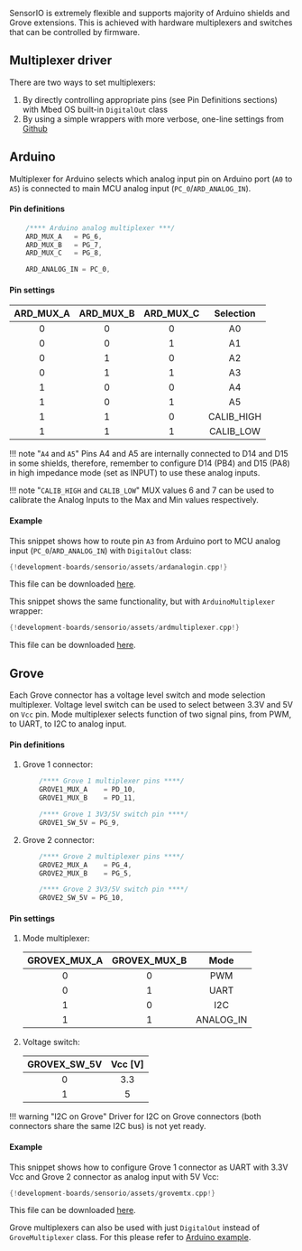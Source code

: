 SensorIO is extremely flexible and supports majority of Arduino shields and Grove extensions. This is achieved with hardware multiplexers and switches that can be controlled by firmware.

## Multiplexer driver

There are two ways to set multiplexers:

1. By directly controlling appropriate pins (see Pin Definitions sections) with Mbed OS built-in `DigitalOut` class
2. By using a simple wrappers with more verbose, one-line settings from [Github](https://github.com)

## Arduino

Multiplexer for Arduino selects which analog input pin on Arduino port (`A0` to `A5`) is connected to main MCU analog input (`PC_0`/`ARD_ANALOG_IN`).

#### Pin definitions

```c++
    /**** Arduino analog multiplexer ***/
    ARD_MUX_A   = PG_6,
    ARD_MUX_B   = PG_7,
    ARD_MUX_C   = PG_8,

    ARD_ANALOG_IN = PC_0,
```

#### Pin settings

ARD_MUX_A | ARD_MUX_B | ARD_MUX_C | Selection
:-------: |:---------:| :-------: | :-------:
 0 | 0 | 0 | A0
 0 | 0 | 1 | A1
 0 | 1 | 0 | A2
 0 | 1 | 1 | A3
 1 | 0 | 0 | A4
 1 | 0 | 1 | A5
 1 | 1 | 0 | CALIB_HIGH
 1 | 1 | 1 | CALIB_LOW

!!! note "`A4` and `A5`"
    Pins A4 and A5 are internally connected to D14 and D15 in some shields, therefore, remember to configure D14 (PB4) and D15 (PA8) in high impedance mode (set as INPUT) to use these analog inputs.

!!! note "`CALIB_HIGH` and `CALIB_LOW`"
    MUX values 6 and 7 can be used to calibrate the Analog Inputs to the Max and Min values respectively.

#### Example

This snippet shows how to route pin `A3` from Arduino port to MCU analog input (`PC_0`/`ARD_ANALOG_IN`) with `DigitalOut` class:

```c++
{!development-boards/sensorio/assets/ardanalogin.cpp!}
```

This file can be downloaded [here](./assets/ardanalogin.cpp).

This snippet shows the same functionality, but with `ArduinoMultiplexer` wrapper:

```c++
{!development-boards/sensorio/assets/ardmultiplexer.cpp!}
```

This file can be downloaded [here](./assets/ardmultiplexer.cpp).

## Grove

Each Grove connector has a voltage level switch and mode selection multiplexer. Voltage level switch can be used to select between 3.3V and 5V on `Vcc` pin. Mode multiplexer selects function of two signal pins, from PWM, to UART, to I2C to analog input.

#### Pin definitions

1. Grove 1 connector:

    ```c++
        /**** Grove 1 multiplexer pins ****/
        GROVE1_MUX_A    = PD_10,
        GROVE1_MUX_B    = PD_11,

        /**** Grove 1 3V3/5V switch pin ****/
        GROVE1_SW_5V = PG_9,
    ```

2. Grove 2 connector:

    ```c++
        /**** Grove 2 multiplexer pins ****/
        GROVE2_MUX_A    = PG_4,
        GROVE2_MUX_B    = PG_5,

        /**** Grove 2 3V3/5V switch pin ****/
        GROVE2_SW_5V = PG_10,
    ```

#### Pin settings

1. Mode multiplexer:

    GROVEX_MUX_A | GROVEX_MUX_B | Mode
    :-------: |:---------:| :-------:
     0 | 0 | PWM
     0 | 1 | UART
     1 | 0 | I2C
     1 | 1 | ANALOG_IN

2. Voltage switch:

    GROVEX_SW_5V | Vcc [V]
    :-------: |:---------:
    0 | 3.3
    1 | 5

!!! warning "I2C on Grove"
    Driver for I2C on Grove connectors (both connectors share the same I2C bus) is not yet ready.

#### Example

This snippet shows how to configure Grove 1 connector as UART with 3.3V Vcc and Grove 2 connector as analog input with 5V Vcc:

```c++
{!development-boards/sensorio/assets/grovemtx.cpp!}
```

This file can be downloaded [here](./assets/grovemtx.cpp).

Grove multiplexers can also be used with just `DigitalOut` instead of `GroveMultiplexer` class. For this please refer to [Arduino example](#example).
